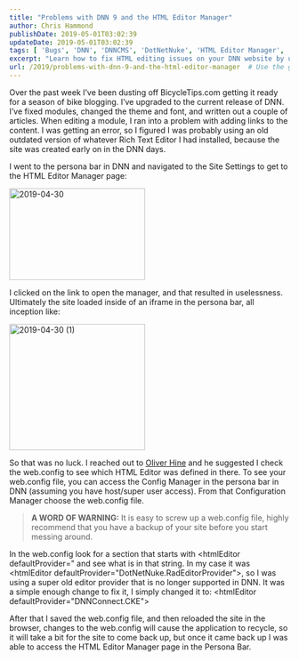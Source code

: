 ```yaml
---
title: "Problems with DNN 9 and the HTML Editor Manager"
author: Chris Hammond
publishDate: 2019-05-01T03:02:39
updateDate: 2019-05-01T03:02:39
tags: [ 'Bugs', 'DNN', 'DNNCMS', 'DotNetNuke', 'HTML Editor Manager', 'Persona Bar', 'Tips' ]
excerpt: "Learn how to fix HTML editing issues on your DNN website by updating the HTML Editor provider in the web.config file for a smoother content creation process."
url: /2019/problems-with-dnn-9-and-the-html-editor-manager  # Use the generated URL with year
---
```

<p>Over the past week I’ve been dusting off BicycleTips.com getting it ready for a season of bike blogging. I’ve upgraded to the current release of DNN. I’ve fixed modules, changed the theme and font, and written out a couple of articles. When editing a module, I ran into a problem with adding links to the content. I was getting an error, so I figured I was probably using an old outdated version of whatever Rich Text Editor I had installed, because the site was created early on in the DNN days. </p><p>I went to the persona bar in DNN and navigated to the Site Settings to get to the HTML Editor Manager page:</p><p><a href="/assets/images/PublishThumbnails//open-live-writer/problems-with-dnn-9-and-the-html-editor-_13123/2019-04-30_2.png"><img width="244" height="165" title="2019-04-30" style="display: inline; background-image: none;" alt="2019-04-30" src="/assets/images/PublishThumbnails//Open-Live-Writer/Problems-with-DNN-9-and-the-HTML-Editor-_13123/2019-04-30_thumb.png" border="0"></a></p><p>I clicked on the link to open the manager, and that resulted in uselessness. Ultimately the site loaded inside of an iframe in the persona bar, all inception like:</p><p><a href="/assets/images/PublishThumbnails//Open-Live-Writer/Problems-with-DNN-9-and-the-HTML-Editor-_13123/2019-04-30%20(1)_2.png"><img width="244" height="227" title="2019-04-30 (1)" style="display: inline; background-image: none;" alt="2019-04-30 (1)" src="/assets/images/PublishThumbnails//Open-Live-Writer/Problems-with-DNN-9-and-the-HTML-Editor-_13123/2019-04-30%20(1)_thumb.png" border="0"></a></p><p>So that was no luck. I reached out to <a href="https://www.oliverhine.com/">Oliver Hine</a> and he suggested I check the web.config to see which HTML Editor was defined in there. To see your web.config file, you can access the Config Manager in the persona bar in DNN (assuming you have host/super user access). From that Configuration Manager choose the web.config file. </p><blockquote><p><strong>A WORD OF WARNING:</strong> It is easy to screw up a web.config file, highly recommend that you have a backup of your site before you start messing around.</p></blockquote><p>In the web.config look for a section that starts with &lt;htmlEditor defaultProvider=" and see what is in that string. In my case it was &lt;htmlEditor defaultProvider="DotNetNuke.RadEditorProvider"&gt;, so I was using a super old editor provider that is no longer supported in DNN. It was a simple enough change to fix it, I simply changed it to: &lt;htmlEditor defaultProvider="DNNConnect.CKE"&gt; </p><p>After that I saved the web.config file, and then reloaded the site in the browser, changes to the web.config will cause the application to recycle, so it will take a bit for the site to come back up, but once it came back up I was able to access the HTML Editor Manager page in the Persona Bar.</p>


